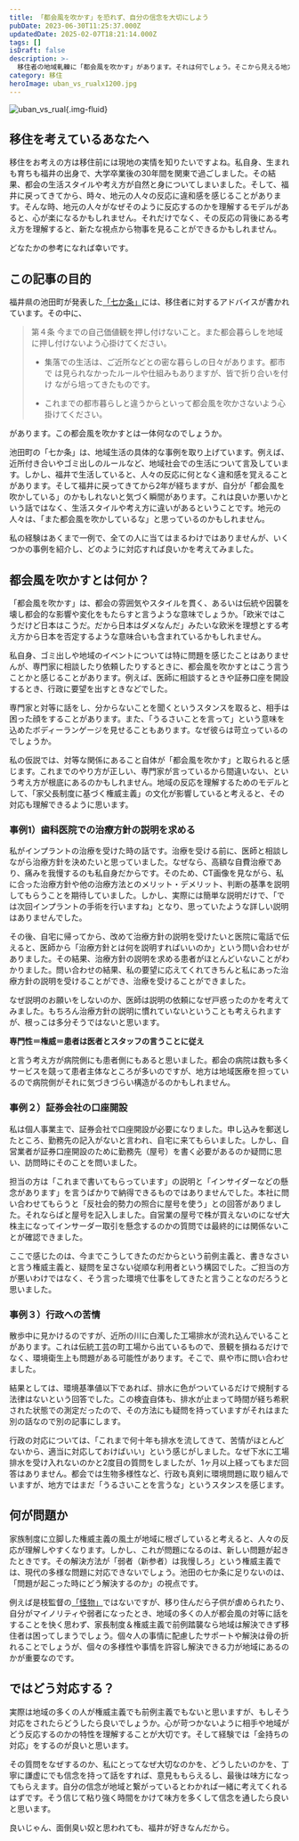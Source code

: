 ```yaml
---
title: 「都会風を吹かす」を恐れず、自分の信念を大切にしよう
pubDate: 2023-06-30T11:25:37.000Z
updatedDate: 2025-02-07T18:21:14.000Z
tags: []
isDraft: false
description: >-
  移住者の地域軋轢に「都会風を吹かす」があります。それは何でしょう。そこから見える地方の権威主義と前例主義が新たな問題解決に対応できないことをこの記事では指摘しています。地域の特性を知れば無用な軋轢を防ぐだけでなく信念を持って謙虚に対応すれば味方なってもらえるでしょう。
category: 移住
heroImage: uban_vs_rualx1200.jpg
---
```



![uban_vs_rual](https://object-storage.tyo2.conoha.io/v1/nc_2520d9a1_blog-astro-assets/blog-astro-assets/uban_vs_rualx1200.jpg){.img-fluid}

## 移住を考えているあなたへ


移住をお考えの方は移住前には現地の実情を知りたいですよね。私自身、生まれも育ちも福井の出身で、大学卒業後の30年間を関東で過ごしました。その結果、都会の生活スタイルや考え方が自然と身についてしまいました。そして、福井に戻ってきてから、時々、地元の人々の反応に違和感を感じることがあります。そんな時、地元の人々がなぜそのように反応するのかを理解するモデルがあると、心が楽になるかもしれません。それだけでなく、その反応の背後にある考え方を理解すると、新たな視点から物事を見ることができるかもしれません。

どなたかの参考になれば幸いです。



## この記事の目的

福井県の池田町が発表した[「七か条」](https://www.town.ikeda.fukui.jp/pick/pickjukyo/p002780_d/fil/nanakajou.pdf)には、移住者に対するアドバイスが書かれています。その中に、

> 第４条 今までの自己価値観を押し付けないこと。また都会暮らしを地域に押し付けないよう心掛けてください。 
>
> - 集落での生活は、ご近所などとの密な暮らしの日々があります。都市で は見られなかったルールや仕組みもありますが、皆で折り合いを付け ながら培ってきたものです。
>
> - これまでの都市暮らしと違うからといって都会風を吹かさないよう心 掛けてください。 



があります。この都会風を吹かすとは一体何なのでしょうか。

池田町の「七か条」は、地域生活の具体的な事例を取り上げています。例えば、近所付き合いやゴミ出しのルールなど、地域社会での生活について言及しています。しかし、福井で生活していると、人々の反応に何となく違和感を覚えることがあります。そして福井に戻ってきてから2年が経ちますが、自分が「都会風を吹かしている」のかもしれないと気づく瞬間があります。これは良いか悪いかという話ではなく、生活スタイルや考え方に違いがあるということです。地元の人々は、「また都会風を吹かしているな」と思っているのかもしれません。

私の経験はあくまで一例で、全ての人に当てはまるわけではありませんが、いくつかの事例を紹介し、どのように対応すれば良いかを考えてみました。



## 都会風を吹かすとは何か？

「都会風を吹かす」は、都会の雰囲気やスタイルを貫く、あるいは伝統や因襲を壊し都会的な影響や変化をもたらすと言うような意味でしょうか。「欧米ではこうだけど日本はこうだ。だから日本はダメなんだ」みたいな欧米を理想とする考え方から日本を否定するような意味合いも含まれているかもしれません。

私自身、ゴミ出しや地域のイベントについては特に問題を感じたことはありませんが、専門家に相談したり依頼したりするときに、都会風を吹かすとはこう言うことかと感じることがあります。例えば、医師に相談するときや証券口座を開設するとき、行政に要望を出すときなどでした。

専門家と対等に話をし、分からないことを聞くというスタンスを取ると、相手は困った顔をすることがあります。また、「うるさいことを言って」という意味を込めたボディーランゲージを見せることもあります。なぜ彼らは苛立っているのでしょうか。

私の仮説では、対等な関係にあること自体が「都会風を吹かす」と取られると感じます。これまでのやり方が正しい、専門家が言っているから間違いない、という考え方が根底にあるのかもしれません。地域の反応を理解するためのモデルとして、「家父長制度に基づく権威主義」の文化が影響していると考えると、その対応も理解できるように思います。



### 事例1）歯科医院での治療方針の説明を求める

私がインプラントの治療を受けた時の話です。治療を受ける前に、医師と相談しながら治療方針を決めたいと思っていました。なぜなら、高額な自費治療であり、痛みを我慢するのも私自身だからです。そのため、CT画像を見ながら、私に合った治療方針や他の治療方法とのメリット・デメリット、判断の基準を説明してもらうことを期待していました。しかし、実際には簡単な説明だけで、「では次回インプラントの手術を行いますね」となり、思っていたような詳しい説明はありませんでした。

その後、自宅に帰ってから、改めて治療方針の説明を受けたいと医院に電話で伝えると、医師から「治療方針とは何を説明すればいいのか」という問い合わせがありました。その結果、治療方針の説明を求める患者がほとんどいないことがわかりました。問い合わせの結果、私の要望に応えてくれてきちんと私にあった治療方針の説明を受けることができ、治療を受けることができました。

なぜ説明のお願いをしないのか、医師は説明の依頼になぜ戸惑ったのかを考えてみました。もちろん治療方針の説明に慣れていないということも考えられますが、根っこは多分そうではないと思います。

**専門性＝権威＝患者は医者とスタッフの言うことに従え**

と言う考え方が病院側にも患者側にもあると思いました。都会の病院は数も多くサービスを競って患者主体なところが多いのですが、地方は地域医療を担っているので病院側がそれに気づきづらい構造がるのかもしれません。



### 事例２）証券会社の口座開設

私は個人事業主で、証券会社で口座開設が必要になりました。申し込みを郵送したところ、勤務先の記入がないと言われ、自宅に来てもらいました。しかし、自営業者が証券口座開設のために勤務先（屋号）を書く必要があるのか疑問に思い、訪問時にそのことを問いました。

担当の方は「これまで書いてもらっています」の説明と「インサイダーなどの懸念があります」を言うばかりで納得できるものではありませんでした。本社に問い合わせてもらうと「反社会的勢力の照合に屋号を使う」との回答がありました。それならばと屋号を記入しました。自営業の屋号で株が買えないのになぜ大株主になってインサーダー取引を懸念するのかの質問では最終的には関係ないことが確認できました。

ここで感じたのは、今までこうしてきたのだからという前例主義と、書きなさいと言う権威主義と、疑問を呈さない従順な利用者という構図でした。ご担当の方が悪いわけではなく、そう言った環境で仕事をしてきたと言うことなのだろうと思いました。



### 事例３）行政への苦情

散歩中に見かけるのですが、近所の川に白濁した工場排水が流れ込んでいることがあります。これは伝統工芸の町工場から出ているもので、景観を損ねるだけでなく、環境衛生上も問題がある可能性があります。そこで、県や市に問い合わせました。

結果としては、環境基準値以下であれば、排水に色がついているだけで規制する法律はないという回答でした。この検査自体も、排水が止まって時間が経ち希釈された状態での測定だったので、その方法にも疑問を持っていますがそれはまた別の話なので別の記事にします。

行政の対応については、「これまで何十年も排水を流してきて、苦情がほとんどないから、適当に対応しておけばいい」という感じがしました。なぜ下水に工場排水を受け入れないのかと2度目の質問をしましたが、1ヶ月以上経ってもまだ回答はありません。都会では生物多様性など、行政も真剣に環境問題に取り組んでいますが、地方ではまだ「うるさいことを言うな」というスタンスを感じます。



## 何が問題か

家族制度に立脚した権威主義の風土が地域に根ざしていると考えると、人々の反応が理解しやすくなります。しかし、これが問題になるのは、新しい問題が起きたときです。その解決方法が「弱者（新参者）は我慢しろ」という権威主義では、現代の多様な問題に対応できないでしょう。池田の七か条に足りないのは、「問題が起こった時にどう解決するのか」の視点です。

例えば是枝監督の[「怪物」](/cgi/blog_single-post.cgi?post=BB53D62A27ED47C291C0818379831FE0)ではないですが、移り住んだら子供が虐められたり、自分がマイノリティや弱者になったとき、地域の多くの人が都会風の対等に話をすることを快く思わず、家長制度＆権威主義で前例踏襲なら地域は解決できず移住者は困ってしまうでしょう。個々人の事情に配慮したサポートや解決は骨の折れることでしょうが、個々の多様性や事情を許容し解決できる力が地域にあるのかが重要なのです。



## ではどう対応する？

実際は地域の多くの人が権威主義でも前例主義でもないと思いますが、もしそう対応をされたらどうしたら良いでしょうか。心が苛つかないように相手や地域がどう反応するのかの特性を理解することが大切です。そして経験では「金持ちの対応」をするのが良いと思います。

その質問をなぜするのか、私にとってなぜ大切なのかを、どうしたいのかを、丁寧に謙虚にでも信念を持って話をすれば、意見ももらえるし、最後は味方になってもらえます。自分の信念が地域と繋がっているとわかれば一緒に考えてくれるはずです。そう信じて粘り強く時間をかけて味方を多くして信念を通したら良いと思います。



良いじゃん、面倒臭い奴と思われても、福井が好きなんだから。
